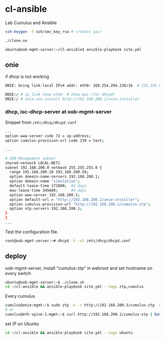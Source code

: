 # cl-ansible
Lab Cumulus and Ansible

```bash
ssh-keygen -f ssh/smc_key_rsa # creates pair
```

```bash
./clone.se
```

```bash
ubuntu@oob-mgmt-server:~/cl-ansible$ ansible-playbook site.yml
```

## onie

if dhcp is not working

```bash
ONIE: Using link-local IPv4 addr: eth0: 169.254.204.236/16  # 255.255.0.0
```

```bash
ONIE:/ # ip link show eth0  # show mac (for dhcpd)
ONIE:/ # onie-nos-install http://192.168.200.1/onie-installer
```

### dhcp, isc-dhcp-server at oob-mgmt-server

Snippet from `/etc/dhcp/dhcpd.conf`

```bash
...
option www-server code 72 = ip-address;
option cumulus-provision-url code 239 = text;

...

# OOB Management subnet
shared-network LOCAL-NET{
subnet 192.168.200.0 netmask 255.255.255.0 {
  range 192.168.200.10 192.168.200.50;
  option domain-name-servers 192.168.200.1;
  option domain-name "simulation";
  default-lease-time 172800;  #2 days
  max-lease-time 345600;      #4 days
  option www-server 192.168.200.1;
  option default-url = "http://192.168.200.1/onie-installer";
  option cumulus-provision-url "http://192.168.200.1/cumulus-ztp";
  option ntp-servers 192.168.200.1;
}
}
...
```

Test the configuration file.
```bash
root@oob-mgmt-server:~# dhcpd -t -cf /etc/dhcp/dhcpd.conf
```

## deploy

oob-mgmt-server, install "cumulus-ztp" in webroot and set hostname on every switch

```bash
ubuntu@oob-mgmt-server:~$ ./clone.sh
cd ~/cl-ansible && ansible-playbook site.yml --tags ztp,cumulus
```

Every cumulus

```bash
cumulus@onie:mgmt:~$ sudo ztp -v -r http://192.168.200.1/cumulus-ztp  # run ztp
# or 
cumulus@eth-spine-1:mgmt:~$ curl http://192.168.200.1/cumulus-ztp | bash -x
```

set IP on Ubuntu

```bash
cd ~/cl-ansible && ansible-playbook site.yml --tags ubuntu
```